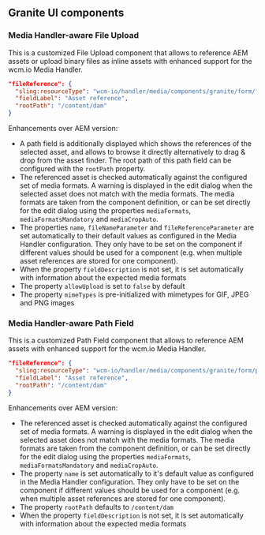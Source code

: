## Granite UI components


### Media Handler-aware File Upload

This is a customized File Upload component that allows to reference AEM assets or upload binary files as inline assets with enhanced support for the wcm.io Media Handler.

```json
"fileReference": {
  "sling:resourceType": "wcm-io/handler/media/components/granite/form/fileupload",
  "fieldLabel": "Asset reference",
  "rootPath": "/content/dam"
}
```

Enhancements over AEM version:

* A path field is additionally displayed which shows the references of the selected asset, and allows to browse it directly alternatively to drag & drop from the asset finder. The root path of this path field can be configured with the `rootPath` property.
* The referenced asset is checked automatically against the configured set of media formats. A warning is displayed in the edit dialog when the selected asset does not match with the media formats. The media formats are taken from the component definition, or can be set directly for the edit dialog using the properties `mediaFormats`, `mediaFormatsMandatory` and `mediaCropAuto`.
* The properties `name`, `fileNameParameter` and `fileReferenceParameter` are set automatically to their default values as configured in the Media Handler configuration. They only have to be set on the component if different values should be used for a component (e.g. when multiple asset references are stored for one component).
* When the property `fieldDescription` is not set, it is set automatically with information about the expected media formats
* The property `allowUpload` is set to `false` by default
* The property `mimeTypes` is pre-initialized with mimetypes for GIF, JPEG and PNG images


### Media Handler-aware Path Field

This is a customized Path Field component that allows to reference AEM assets with enhanced support for the wcm.io Media Handler.

```json
"fileReference": {
  "sling:resourceType": "wcm-io/handler/media/components/granite/form/pathfield",
  "fieldLabel": "Asset reference",
  "rootPath": "/content/dam"
}
```

Enhancements over AEM version:

* The referenced asset is checked automatically against the configured set of media formats. A warning is displayed in the edit dialog when the selected asset does not match with the media formats. The media formats are taken from the component definition, or can be set directly for the edit dialog using the properties `mediaFormats`, `mediaFormatsMandatory` and `mediaCropAuto`.
* The property `name` is set automatically to it's default value as configured in the Media Handler configuration. They only have to be set on the component if different values should be used for a component (e.g. when multiple asset references are stored for one component).
* The property `rootPath` defaults to `/content/dam`
* When the property `fieldDescription` is not set, it is set automatically with information about the expected media formats
